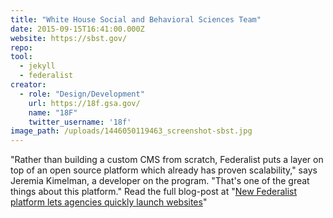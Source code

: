 ```yaml
---
title: "White House Social and Behavioral Sciences Team"
date: 2015-09-15T16:41:00.000Z
website: https://sbst.gov/
repo:
tool:
  - jekyll
  - federalist
creator:
  - role: "Design/Development"
    url: https://18f.gsa.gov/
    name: "18F"
    twitter_username: '18f'
image_path: /uploads/1446050119463_screenshot-sbst.jpg
---
```

"Rather than building a custom CMS from scratch, Federalist puts a layer on top of an open source platform which already has proven scalability," says Jeremia Kimelman, a developer on the program. "That's one of the great things about this platform." Read the full blog-post at "[New Federalist platform lets agencies quickly launch websites](https://18f.gsa.gov/2015/09/15/federalist-platform-launch/)"
